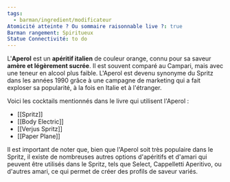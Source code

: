 ```yaml
---
tags:
  - barman/ingredient/modificateur
Atomicité atteinte ? Ou sommaire raisonnable live ?: true
Barman rangement: Spiritueux
Statue Connectivité: to do
---
```

L'**Aperol** est un **apéritif italien** de couleur orange, connu pour sa saveur **amère et légèrement sucrée**. Il est souvent comparé au Campari, mais avec une teneur en alcool plus faible. L'Aperol est devenu synonyme du Spritz dans les années 1990 grâce à une campagne de marketing qui a fait exploser sa popularité, à la fois en Italie et à l'étranger.

Voici les cocktails mentionnés dans le livre qui utilisent l'Aperol :
- [[Spritz]]
- [[Body Electric]]
- [[Verjus Spritz]]
- [[Paper Plane]]

Il est important de noter que, bien que l'Aperol soit très populaire dans le Spritz, il existe de nombreuses autres options d'apéritifs et d'amari qui peuvent être utilisés dans le Spritz, tels que Select, Cappelletti Aperitivo, ou d'autres amari, ce qui permet de créer des profils de saveur variés.